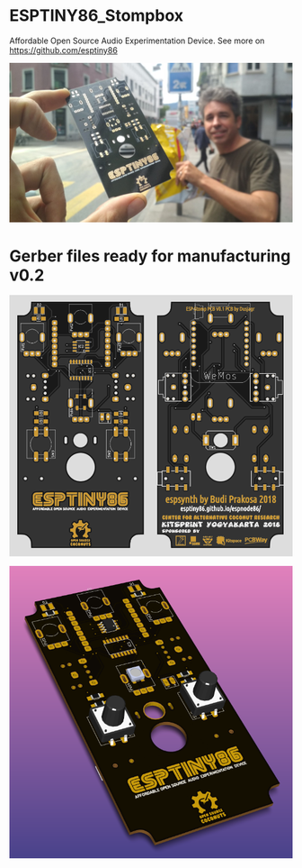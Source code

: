 # ESPTINY86_Stompbox
Affordable Open Source Audio Experimentation Device. See more on https://github.com/esptiny86

![](PCB_v01_arrived_Langstrasse.jpg)

# Gerber files ready for manufacturing v0.2

![](ESP-Stopm_preview2.png)

![](ESP-Stopm_preview_3D.png)


